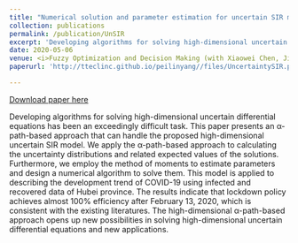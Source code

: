 ```yaml
---
title: "Numerical solution and parameter estimation for uncertain SIR model with application to COVID-19 pandemic" 
collection: publications
permalink: /publication/UnSIR
excerpt: 'Developing algorithms for solving high-dimensional uncertain differential equations has been an exceedingly difficult task. This paper presents an α-path-based approach that can handle the proposed high-dimensional uncertain SIR model. We apply the α-path-based approach to calculating the uncertainty distributions and related expected values of the solutions. Furthermore, we employ the method of moments to estimate parameters and design a numerical algorithm to solve them. This model is applied to describing the development trend of COVID-19 using infected and recovered data of Hubei province. The results indicate that lockdown policy achieves almost 100% efficiency after February 13, 2020, which is consistent with the existing literatures. The high-dimensional α-path-based approach opens up new possibilities in solving high-dimensional uncertain differential equations and new applications.'
date: 2020-05-06
venue: <i>Fuzzy Optimization and Decision Making (with Xiaowei Chen, Jing Li, Chen Xiao)</i>
paperurl: 'http://tteclinc.github.io/peilinyang//files/UncertaintySIR.pdf'

---
```


[Download paper here](http://tteclinc.github.io/peilinyang//files/UncertaintySIR.pdf)

Developing algorithms for solving high-dimensional uncertain differential equations has been an exceedingly difficult task. This paper presents an α-path-based approach that can handle the proposed high-dimensional uncertain SIR model. We apply the α-path-based approach to calculating the uncertainty distributions and related expected values of the solutions. Furthermore, we employ the method of moments to estimate parameters and design a numerical algorithm to solve them. This model is applied to describing the development trend of COVID-19 using infected and recovered data of Hubei province. The results indicate that lockdown policy achieves almost 100% efficiency after February 13, 2020, which is consistent with the existing literatures. The high-dimensional α-path-based approach opens up new possibilities in solving high-dimensional uncertain differential equations and new applications.
